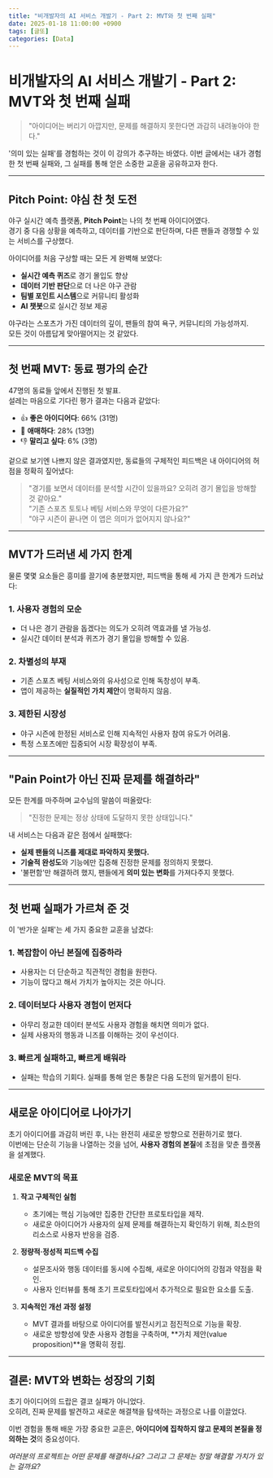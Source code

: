 ```yaml
---
title: "비개발자의 AI 서비스 개발기 - Part 2: MVT와 첫 번째 실패"
date: 2025-01-18 11:00:00 +0900
tags: [글또]
categories: [Data]
---
```


# 비개발자의 AI 서비스 개발기 - Part 2: MVT와 첫 번째 실패

> "아이디어는 버리기 아깝지만, 문제를 해결하지 못한다면 과감히 내려놓아야 한다."

'의미 있는 실패'를 경험하는 것이 이 강의가 추구하는 바였다. 이번 글에서는 내가 경험한 첫 번째 실패와, 그 실패를 통해 얻은 소중한 교훈을 공유하고자 한다.

---

## Pitch Point: 야심 찬 첫 도전

야구 실시간 예측 플랫폼, **Pitch Point**는 나의 첫 번째 아이디어였다.  
경기 중 다음 상황을 예측하고, 데이터를 기반으로 판단하며, 다른 팬들과 경쟁할 수 있는 서비스를 구상했다. 

아이디어를 처음 구상할 때는 모든 게 완벽해 보였다:
- **실시간 예측 퀴즈**로 경기 몰입도 향상
- **데이터 기반 판단**으로 더 나은 야구 관람
- **팀별 포인트 시스템**으로 커뮤니티 활성화
- **AI 챗봇**으로 실시간 정보 제공

야구라는 스포츠가 가진 데이터의 깊이, 팬들의 참여 욕구, 커뮤니티의 가능성까지.  
모든 것이 아름답게 맞아떨어지는 것 같았다.

---

## 첫 번째 MVT: 동료 평가의 순간

47명의 동료들 앞에서 진행된 첫 발표.  
설레는 마음으로 기다린 평가 결과는 다음과 같았다:

- 👍 **좋은 아이디어다**: 66% (31명)  
- 🤔 **애매하다**: 28% (13명)  
- 👎 **말리고 싶다**: 6% (3명)  

겉으로 보기엔 나쁘지 않은 결과였지만, 동료들의 구체적인 피드백은 내 아이디어의 허점을 정확히 짚어냈다:

> "경기를 보면서 데이터를 분석할 시간이 있을까요? 오히려 경기 몰입을 방해할 것 같아요."  
> "기존 스포츠 토토나 베팅 서비스와 무엇이 다른가요?"  
> "야구 시즌이 끝나면 이 앱은 의미가 없어지지 않나요?"  

---

## MVT가 드러낸 세 가지 한계

물론 몇몇 요소들은 흥미를 끌기에 충분했지만, 피드백을 통해 세 가지 큰 한계가 드러났다:

### 1. 사용자 경험의 모순  
- 더 나은 경기 관람을 돕겠다는 의도가 오히려 역효과를 낼 가능성.
- 실시간 데이터 분석과 퀴즈가 경기 몰입을 방해할 수 있음.

### 2. 차별성의 부재  
- 기존 스포츠 베팅 서비스와의 유사성으로 인해 독창성이 부족.
- 앱이 제공하는 **실질적인 가치 제안**이 명확하지 않음.

### 3. 제한된 시장성  
- 야구 시즌에 한정된 서비스로 인해 지속적인 사용자 참여 유도가 어려움.
- 특정 스포츠에만 집중되어 시장 확장성이 부족.

---

## "Pain Point가 아닌 진짜 문제를 해결하라"

모든 한계를 마주하며 교수님의 말씀이 떠올랐다:  
> "진정한 문제는 정상 상태에 도달하지 못한 상태입니다."  

내 서비스는 다음과 같은 점에서 실패했다:
- **실제 팬들의 니즈를 제대로 파악하지 못했다.**
- **기술적 완성도**와 기능에만 집중해 진정한 문제를 정의하지 못했다.
- '불편함'만 해결하려 했지, 팬들에게 **의미 있는 변화**를 가져다주지 못했다.

---

## 첫 번째 실패가 가르쳐 준 것

이 '반가운 실패'는 세 가지 중요한 교훈을 남겼다:

### 1. 복잡함이 아닌 본질에 집중하라  
- 사용자는 더 단순하고 직관적인 경험을 원한다.  
- 기능이 많다고 해서 가치가 높아지는 것은 아니다.  

### 2. 데이터보다 사용자 경험이 먼저다  
- 아무리 정교한 데이터 분석도 사용자 경험을 해치면 의미가 없다.  
- 실제 사용자의 행동과 니즈를 이해하는 것이 우선이다.  

### 3. 빠르게 실패하고, 빠르게 배워라  
- 실패는 학습의 기회다. 실패를 통해 얻은 통찰은 다음 도전의 밑거름이 된다.  

---

## 새로운 아이디어로 나아가기

초기 아이디어를 과감히 버린 후, 나는 완전히 새로운 방향으로 전환하기로 했다.  
이번에는 단순히 기능을 나열하는 것을 넘어, **사용자 경험의 본질**에 초점을 맞춘 플랫폼을 설계했다.

### 새로운 MVT의 목표  
1. **작고 구체적인 실험**  
   - 초기에는 핵심 기능에만 집중한 간단한 프로토타입을 제작.  
   - 새로운 아이디어가 사용자의 실제 문제를 해결하는지 확인하기 위해, 최소한의 리소스로 사용자 반응을 검증.  

2. **정량적·정성적 피드백 수집**  
   - 설문조사와 행동 데이터를 동시에 수집해, 새로운 아이디어의 강점과 약점을 확인.  
   - 사용자 인터뷰를 통해 초기 프로토타입에서 추가적으로 필요한 요소를 도출.  

3. **지속적인 개선 과정 설정**  
   - MVT 결과를 바탕으로 아이디어를 발전시키고 점진적으로 기능을 확장.  
   - 새로운 방향성에 맞춘 사용자 경험을 구축하며, **가치 제안(value proposition)**을 명확히 정립.  

---

## 결론: MVT와 변화는 성장의 기회

초기 아이디어의 드랍은 결코 실패가 아니었다.  
오히려, 진짜 문제를 발견하고 새로운 해결책을 탐색하는 과정으로 나를 이끌었다.  

이번 경험을 통해 배운 가장 중요한 교훈은, **아이디어에 집착하지 않고 문제의 본질을 정의하는 것**의 중요성이다.  

*여러분의 프로젝트는 어떤 문제를 해결하나요? 그리고 그 문제는 정말 해결할 가치가 있는 걸까요?*
